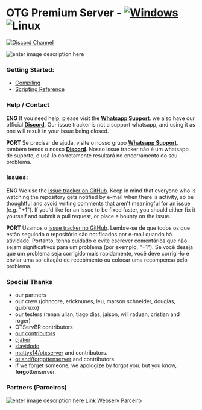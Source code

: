
# OTG Premium Server - [![Windows](https://ci.appveyor.com/api/projects/status/y69059itp38j0u65?svg=true)](https://ci.appveyor.com/project/Johncorex/otg-premium-version)  ![Linux](https://github.com/Johncorex/OTG-Premium-Version/workflows/CI/badge.svg)
  [![Discord Channel](https://img.shields.io/discord/528117503952551936.svg?label=discord)](https://discord.gg/xbKZHDg)

![enter image description here](https://i.postimg.cc/DyHyzWCZ/arte-otg-menor.jpg)
### Getting Started:
* [Compiling](https://github.com/otland/forgottenserver/wiki/Compiling)
* [Scripting Reference](https://github.com/otland/forgottenserver/wiki/Script-Interface)

### Help / Contact
**ENG**
If you need help, please visit the [**Whatsapp Support**](https://chat.whatsapp.com/ELM9aLYegRC0dMid7Xa5hH).
we also have our official **[Discord](https://discord.gg/xbKZHDg)**.
 Our issue tracker is not a support whatsapp, and using it as one will result in your issue being closed.

**PORT**
Se precisar de ajuda, visite o nosso grupo [**Whatsapp Support**](https://chat.whatsapp.com/ELM9aLYegRC0dMid7Xa5hH).
também temos o nosso **[Discord](https://discord.gg/xbKZHDg)**.
 Nosso issue tracker não é um whatsapp de suporte, e usá-lo corretamente resultará no encerramento do seu problema.


### Issues:
**ENG**
We use the [issue tracker on GitHub](https://github.com/Johncorex/OTG-Premium-Version/issues). Keep in mind that everyone who is watching the repository gets notified by e-mail when there is activity, so be thoughtful and avoid writing comments that aren't meaningful for an issue (e.g. "+1"). If you'd like for an issue to be fixed faster, you should either fix it yourself and submit a pull request, or place a bounty on the issue.

**PORT**
Usamos o [issue tracker no GitHub](https://github.com/Johncorex/OTG-Premium-Version/issues). Lembre-se de que todos os que estão seguindo o repositório são notificados por e-mail quando há atividade. Portanto, tenha cuidado e evite escrever comentários que não sejam significativos para um problema (por exemplo, "+1"). Se você deseja que um problema seja corrigido mais rapidamente, você deve corrigi-lo e enviar uma solicitação de recebimento ou colocar uma recompensa pelo problema.

### Special Thanks

-   our partners
-   our crew (johncore, ericknunes, leu, marson schneider, douglas, guibruxo)
-   our testers (renan ulian, tiago dias, jaison, will raduan, cristian and roger)
-   OTServBR contributors
-   [our contributors](https://github.com/Johncorex/OTG-Premium-Version/graphs/contributors)
-   [cjaker](https://github.com/Eternal-Scripts)
-   [slavidodo](https://github.com/slavidodo)
-   [mattyx14/otxserver](https://github.com/mattyx14/otxserver)  and contributors.
-   [otland/forgottenserver](https://github.com/otland/forgottenserver)  and contributors.
-   if we forget someone, we apologize by forgot you. but you know,  **forgot**tenserver.


### Partners  (Parceiros)

![enter image description here](https://i.postimg.cc/5NBbfPFP/logo2.png)
[Link Webserv Parceiro](https://webserv.com.br/)


